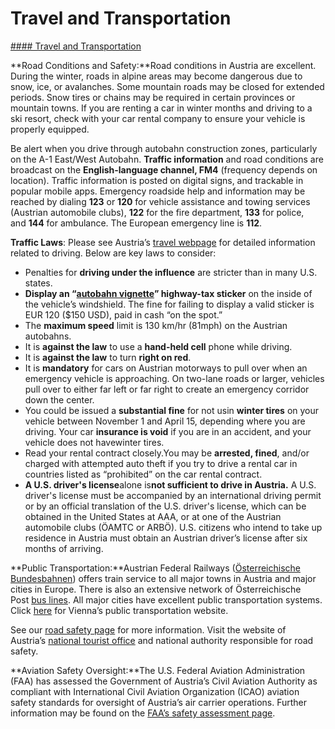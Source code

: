 # Travel and Transportation

[#### Travel and Transportation](javascript:void(0); "Travel and Transportation")

**Road Conditions and Safety:**Road conditions in Austria are excellent. During the winter, roads in alpine areas may become dangerous due to snow, ice, or avalanches. Some mountain roads may be closed for extended periods. Snow tires or chains may be required in certain provinces or mountain towns. If you are renting a car in winter months and driving to a ski resort, check with your car rental company to ensure your vehicle is properly equipped.

Be alert when you drive through autobahn construction zones, particularly on the A-1 East/West Autobahn. **Traffic information** and road conditions are broadcast on the **English-language channel, FM4** (frequency depends on location). Traffic information is posted on digital signs, and trackable in popular mobile apps. Emergency roadside help and information may be reached by dialing **123** or **120** for vehicle assistance and towing services (Austrian automobile clubs), **122** for the fire department, **133** for police, and **144** for ambulance. The European emergency line is **112**.

**Traffic Laws**: Please see Austria’s [travel webpage](http://www.austria.info/us/basic-facts/getting-there-around/austria-by-car) for detailed information related to driving. Below are key laws to consider:

* Penalties for **driving under the influence** are stricter than in many U.S. states.
* **Display an “**[**autobahn vignette**](https://www.asfinag.at/toll/vignette/toll-sticker/)**” highway-tax sticker** on the inside of the vehicle’s windshield. The fine for failing to display a valid sticker is EUR 120 ($150 USD), paid in cash “on the spot.”
* The **maximum speed** limit is 130 km/hr (81mph) on the Austrian autobahns.
* It is **against the law** to use a **hand-held cell** phone while driving.
* It is **against the law** to turn **right on red**.
* It is **mandatory** for cars on Austrian motorways to pull over when an emergency vehicle is approaching. On two-lane roads or larger, vehicles pull over to either far left or far right to create an emergency corridor down the center.
* You could be issued a **substantial fine** for not usin **winter tires** on your vehicle between November 1 and April 15, depending where you are driving. Your car **insurance is void** if you are in an accident, and your vehicle does not havewinter tires.
* Read your rental contract closely.You may be **arrested, fined**, and/or charged with attempted auto theft if you try to drive a rental car in countries listed as “prohibited” on the car rental contract.
* **A U.S. driver's license**alone is**not sufficient to drive in Austria.** A U.S. driver's license must be accompanied by an international driving permit or by an official translation of the U.S. driver's license, which can be obtained in the United States at AAA, or at one of the Austrian automobile clubs (ÖAMTC or ARBÖ). U.S. citizens who intend to take up residence in Austria must obtain an Austrian driver’s license after six months of arriving.

**Public Transportation:**Austrian Federal Railways ([Österreichische Bundesbahnen](http://www.oebb.at/en/)) offers train service to all major towns in Austria and major cities in Europe. There is also an extensive network of Österreichische Post [bus lines](http://www.postbus.at/en/). All major cities have excellent public transportation systems. Click [here](https://www.wien.gv.at/english/transportation-urbanplanning/public-transport/) for Vienna’s public transportation website.

See our [road safety page](http://travel.state.gov/content/passports/english/go/safety/road.html) for more information. Visit the website of Austria’s [national tourist office](http://www.austria.info/us/basic-facts/getting-there-around/austria-by-car) and national authority responsible for road safety.

**Aviation Safety Oversight:**The U.S. Federal Aviation Administration (FAA) has assessed the Government of Austria’s Civil Aviation Authority as compliant with International Civil Aviation Organization (ICAO) aviation safety standards for oversight of Austria’s air carrier operations. Further information may be found on the [FAA’s safety assessment page](http://www.faa.gov/about/initiatives/iasa/).
